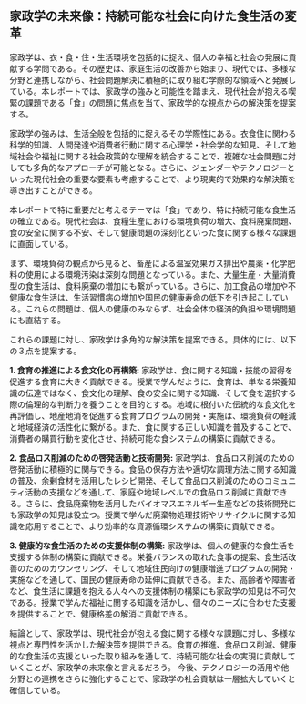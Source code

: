 ## 家政学の未来像：持続可能な社会に向けた食生活の変革

家政学は、衣・食・住・生活環境を包括的に捉え、個人の幸福と社会の発展に貢献する学問である。その歴史は、家庭生活の改善から始まり、現代では、多様な分野と連携しながら、社会問題解決に積極的に取り組む学際的な領域へと発展している。本レポートでは、家政学の強みと可能性を踏まえ、現代社会が抱える喫緊の課題である「食」の問題に焦点を当て、家政学的な視点からの解決策を提案する。

家政学の強みは、生活全般を包括的に捉えるその学際性にある。衣食住に関わる科学的知識、人間発達や消費者行動に関する心理学・社会学的な知見、そして地域社会や福祉に関する社会政策的な理解を統合することで、複雑な社会問題に対しても多角的なアプローチが可能となる。さらに、ジェンダーやテクノロジーといった現代社会の重要な要素も考慮することで、より現実的で効果的な解決策を導き出すことができる。

本レポートで特に重要だと考えるテーマは「食」であり、特に持続可能な食生活の確立である。現代社会は、食糧生産における環境負荷の増大、食料廃棄問題、食の安全に関する不安、そして健康問題の深刻化といった食に関する様々な課題に直面している。

まず、環境負荷の観点から見ると、畜産による温室効果ガス排出や農薬・化学肥料の使用による環境汚染は深刻な問題となっている。また、大量生産・大量消費型の食生活は、食料廃棄の増加にも繋がっている。さらに、加工食品の増加や不健康な食生活は、生活習慣病の増加や国民の健康寿命の低下を引き起こしている。これらの問題は、個人の健康のみならず、社会全体の経済的負担や環境問題にも直結する。

これらの課題に対し、家政学は多角的な解決策を提案できる。具体的には、以下の３点を提案する。

**1. 食育の推進による食文化の再構築:**  家政学は、食に関する知識・技能の習得を促進する食育に大きく貢献できる。授業で学んだように、食育は、単なる栄養知識の伝達ではなく、食文化の理解、食の安全に関する知識、そして食を選択する際の倫理的な判断力を養うことを目的とする。地域に根付いた伝統的な食文化を再評価し、地産地消を促進する食育プログラムの開発・実施は、環境負荷の軽減と地域経済の活性化に繋がる。また、食に関する正しい知識を普及することで、消費者の購買行動を変化させ、持続可能な食システムの構築に貢献できる。

**2. 食品ロス削減のための啓発活動と技術開発:** 家政学は、食品ロス削減のための啓発活動に積極的に関与できる。食品の保存方法や適切な調理方法に関する知識の普及、余剰食材を活用したレシピ開発、そして食品ロス削減のためのコミュニティ活動の支援などを通して、家庭や地域レベルでの食品ロス削減に貢献できる。さらに、食品廃棄物を活用したバイオマスエネルギー生産などの技術開発にも家政学の知見は役立つ。授業で学んだ廃棄物処理技術やリサイクルに関する知識を応用することで、より効率的な資源循環システムの構築に貢献できる。

**3. 健康的な食生活のための支援体制の構築:** 家政学は、個人の健康的な食生活を支援する体制の構築に貢献できる。栄養バランスの取れた食事の提案、食生活改善のためのカウンセリング、そして地域住民向けの健康増進プログラムの開発・実施などを通して、国民の健康寿命の延伸に貢献できる。また、高齢者や障害者など、食生活に課題を抱える人々への支援体制の構築にも家政学の知見は不可欠である。授業で学んだ福祉に関する知識を活かし、個々のニーズに合わせた支援を提供することで、健康格差の解消に貢献できる。


結論として、家政学は、現代社会が抱える食に関する様々な課題に対し、多様な視点と専門性を活かした解決策を提供できる。食育の推進、食品ロス削減、健康的な食生活の支援といった取り組みを通して、持続可能な社会の実現に貢献していくことが、家政学の未来像と言えるだろう。  今後、テクノロジーの活用や他分野との連携をさらに強化することで、家政学の社会貢献は一層拡大していくと確信している。
